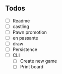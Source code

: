 ## Todos
- [ ] Readme
- [ ] castling
- [ ] Pawn promotion
- [ ] en passante
- [ ] draw
- [ ] Persistence
- [ ] CLI
  - [ ] Create new game
  - [ ] Print board
